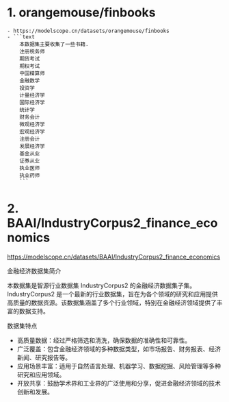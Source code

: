 # 1. orangemouse/finbooks
    - https://modelscope.cn/datasets/orangemouse/finbooks
    - ```text
        本数据集主要收集了一些书籍.
        注册税务师
        期货考试
        期权考试
        中国精算师
        金融数学
        投资学
        计量经济学
        国际经济学
        统计学
        财务会计
        微观经济学
        宏观经济学
        注册会计
        发展经济学
        基金从业
        证券从业
        执业医师
        执业药师
        ```
      
# 2. BAAI/IndustryCorpus2_finance_economics

https://modelscope.cn/datasets/BAAI/IndustryCorpus2_finance_economics

金融经济数据集简介

本数据集是智源行业数据集 IndustryCorpus2 的金融经济数据集子集。IndustryCorpus2 是一个最新的行业数据集，旨在为各个领域的研究和应用提供高质量的数据资源。该数据集涵盖了多个行业领域，特别在金融经济领域提供了丰富的数据支持。

数据集特点
- 高质量数据：经过严格筛选和清洗，确保数据的准确性和可靠性。
- 广泛覆盖：包含金融经济领域的多种数据类型，如市场报告、财务报表、经济新闻、研究报告等。
- 应用场景丰富：适用于自然语言处理、机器学习、数据挖掘、风险管理等多种研究和应用领域。
- 开放共享：鼓励学术界和工业界的广泛使用和分享，促进金融经济领域的技术创新和发展。

